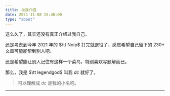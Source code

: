 ```yaml
---
title: 自我介绍
date: 2021-11-08 15:48:00
type: "about"
---
```



这么久了，其实还没有真正介绍过我自己。

还是考虑到今年 $2021$ 年的 $\tt Noip$ 打完就退役了，感觉希望自己留下的 $230 +$ 文章可能能帮到别人吧。

还是希望能让别人记住有这样一个菜鸟，特别喜欢写题解而已。

那么，我是 $\tt legendgod$ 叫我 $dc$ 就好了。

> 可以理解成 $dc$ 是我的小名吧。

---

